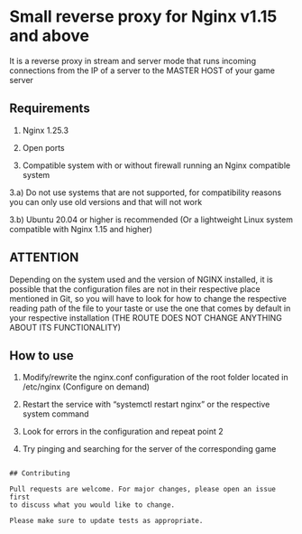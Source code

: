 # Small reverse proxy for Nginx v1.15 and above

It is a reverse proxy in stream and server mode that runs incoming connections from the IP of a server to the MASTER HOST of your game server

## Requirements

1) Nginx 1.25.3

2) Open ports

3) Compatible system with or without firewall running an Nginx compatible system

3.a) Do not use systems that are not supported, for compatibility reasons you can only use old versions and that will not work

3.b) Ubuntu 20.04 or higher is recommended (Or a lightweight Linux system compatible with Nginx 1.15 and higher)

## ATTENTION

Depending on the system used and the version of NGINX installed, it is possible that the configuration files are not in their respective place mentioned in Git, so you will have to look for how to change the respective reading path of the file to your taste or use the one that comes by default in your respective installation (THE ROUTE DOES NOT CHANGE ANYTHING ABOUT ITS FUNCTIONALITY)

## How to use

1) Modify/rewrite the nginx.conf configuration of the root folder located in /etc/nginx
(Configure on demand)

2) Restart the service with “systemctl restart nginx” or the respective system command

3) Look for errors in the configuration and repeat point 2

4) Try pinging and searching for the server of the corresponding game

```

## Contributing

Pull requests are welcome. For major changes, please open an issue first
to discuss what you would like to change.

Please make sure to update tests as appropriate.
